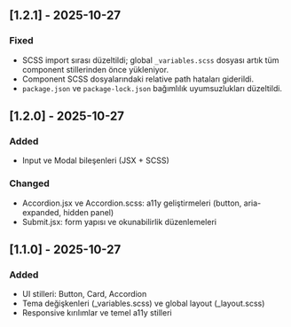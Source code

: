 ## [1.2.1] - 2025-10-27
### Fixed
- SCSS import sırası düzeltildi; global `_variables.scss` dosyası artık tüm component stillerinden önce yükleniyor.
- Component SCSS dosyalarındaki relative path hataları giderildi.
- `package.json` ve `package-lock.json` bağımlılık uyumsuzlukları düzeltildi.


## [1.2.0] - 2025-10-27
### Added
- Input ve Modal bileşenleri (JSX + SCSS)

### Changed
- Accordion.jsx ve Accordion.scss: a11y geliştirmeleri (button, aria-expanded, hidden panel)
- Submit.jsx: form yapısı ve okunabilirlik düzenlemeleri



## [1.1.0] - 2025-10-27
### Added
- UI stilleri: Button, Card, Accordion
- Tema değişkenleri (_variables.scss) ve global layout (_layout.scss)
- Responsive kırılımlar ve temel a11y stilleri